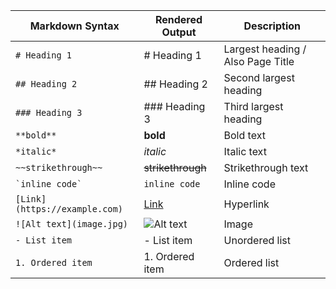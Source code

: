| Markdown Syntax | Rendered Output | Description |
|-----------------|----------------|-------------|
| `# Heading 1` | # Heading 1 | Largest heading / Also Page Title |
| `## Heading 2` | ## Heading 2 | Second largest heading |
| `### Heading 3` | ### Heading 3 | Third largest heading |
| `**bold**` | **bold** | Bold text |
| `*italic*` | *italic* | Italic text |
| `~~strikethrough~~` | ~~strikethrough~~ | Strikethrough text |
| `` `inline code` `` | `inline code` | Inline code |
| `[Link](https://example.com)` | [Link](https://example.com) | Hyperlink |
| `![Alt text](image.jpg)` | ![Alt text](image.jpg) | Image |
| `- List item` | - List item | Unordered list |
| `1. Ordered item` | 1. Ordered item | Ordered list |

